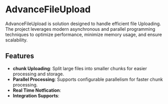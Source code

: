 # AdvanceFileUpload

AdvanceFileUpload is solution designed to handle efficient file Uploading. The project leverages modern asynchronous and parallel programming techniques to optimize performance, minimize memory usage, and ensure scalability.

## Features

- **chunk Uploading**: Split large files into smaller chunks for easier processing and storage.
- **Parallel Processing**: Supports configurable parallelism for faster chunk processing.
- **Real Time Notfication**:
- **Integration Supports**:
